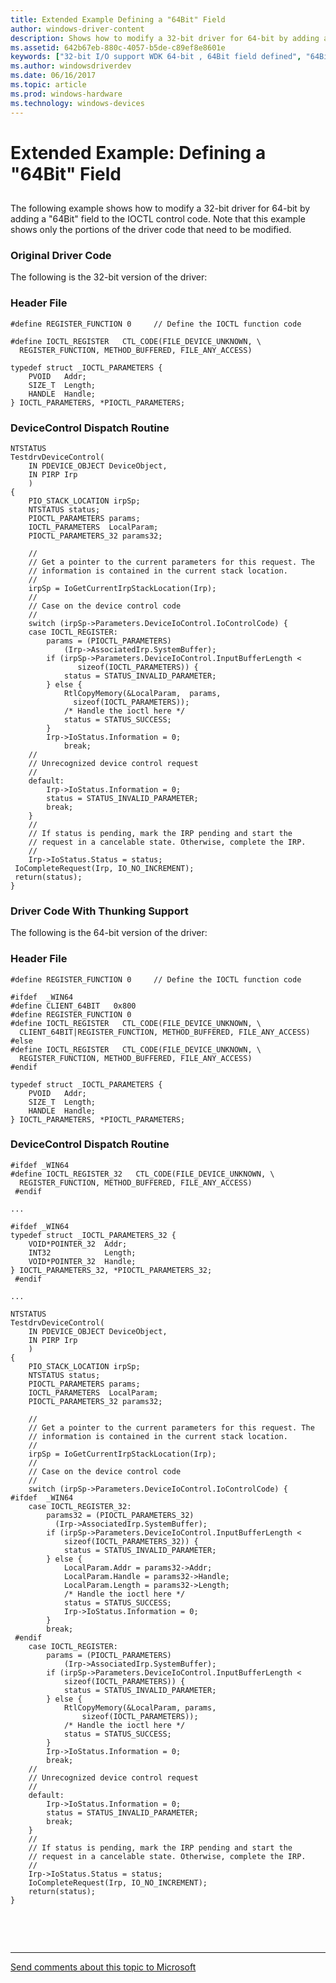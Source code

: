 ```yaml
---
title: Extended Example Defining a "64Bit" Field
author: windows-driver-content
description: Shows how to modify a 32-bit driver for 64-bit by adding a "64Bit" field to the IOCTL control code.
ms.assetid: 642b67eb-880c-4057-b5de-c89ef8e8601e
keywords: ["32-bit I/O support WDK 64-bit , 64Bit field defined", "64Bit field defined WDK kernel", "bitfields WDK 64-bit", "separate control codes WDK 64-bit", "control codes WDK 64-bit", "file system control codes WDK 64-bit", "FSCTL WDK 64-bit", "I/O control codes WDK kernel , 32-bit I/O in 64-bit drivers", "IOCTLs WDK kernel , 32-bit I/O in 64-bit drivers"]
ms.author: windowsdriverdev
ms.date: 06/16/2017
ms.topic: article
ms.prod: windows-hardware
ms.technology: windows-devices
---
```


# Extended Example: Defining a "64Bit" Field


## <a href="" id="ddk-extended-example-defining-a-64bit-field-kg"></a>


The following example shows how to modify a 32-bit driver for 64-bit by adding a "64Bit" field to the IOCTL control code. Note that this example shows only the portions of the driver code that need to be modified.

### Original Driver Code

The following is the 32-bit version of the driver:

### Header File

```
#define REGISTER_FUNCTION 0     // Define the IOCTL function code

#define IOCTL_REGISTER   CTL_CODE(FILE_DEVICE_UNKNOWN, \
  REGISTER_FUNCTION, METHOD_BUFFERED, FILE_ANY_ACCESS)

typedef struct _IOCTL_PARAMETERS {
    PVOID   Addr;
    SIZE_T  Length;
    HANDLE  Handle;
} IOCTL_PARAMETERS, *PIOCTL_PARAMETERS;
```

### DeviceControl Dispatch Routine

```
NTSTATUS
TestdrvDeviceControl(
    IN PDEVICE_OBJECT DeviceObject,
    IN PIRP Irp
    )
{
    PIO_STACK_LOCATION irpSp;
    NTSTATUS status;
    PIOCTL_PARAMETERS params;
    IOCTL_PARAMETERS  LocalParam;
    PIOCTL_PARAMETERS_32 params32;

    //
    // Get a pointer to the current parameters for this request. The
    // information is contained in the current stack location.
    //
    irpSp = IoGetCurrentIrpStackLocation(Irp);
    //
    // Case on the device control code
    //
    switch (irpSp->Parameters.DeviceIoControl.IoControlCode) {
    case IOCTL_REGISTER:
        params = (PIOCTL_PARAMETERS)
            (Irp->AssociatedIrp.SystemBuffer);
        if (irpSp->Parameters.DeviceIoControl.InputBufferLength <
               sizeof(IOCTL_PARAMETERS)) {
            status = STATUS_INVALID_PARAMETER;
        } else {
            RtlCopyMemory(&LocalParam,  params, 
              sizeof(IOCTL_PARAMETERS));
            /* Handle the ioctl here */
            status = STATUS_SUCCESS;
        }
        Irp->IoStatus.Information = 0;
            break;
    //
    // Unrecognized device control request
    //
    default:
        Irp->IoStatus.Information = 0;
        status = STATUS_INVALID_PARAMETER;
        break;
    }
    //
    // If status is pending, mark the IRP pending and start the
    // request in a cancelable state. Otherwise, complete the IRP.
    //
    Irp->IoStatus.Status = status;
 IoCompleteRequest(Irp, IO_NO_INCREMENT);
 return(status);
}
```

### Driver Code With Thunking Support

The following is the 64-bit version of the driver:

### Header File

```
#define REGISTER_FUNCTION 0     // Define the IOCTL function code

#ifdef  _WIN64
#define CLIENT_64BIT   0x800
#define REGISTER_FUNCTION 0
#define IOCTL_REGISTER   CTL_CODE(FILE_DEVICE_UNKNOWN, \
  CLIENT_64BIT|REGISTER_FUNCTION, METHOD_BUFFERED, FILE_ANY_ACCESS)
#else
#define IOCTL_REGISTER   CTL_CODE(FILE_DEVICE_UNKNOWN, \
  REGISTER_FUNCTION, METHOD_BUFFERED, FILE_ANY_ACCESS)
#endif

typedef struct _IOCTL_PARAMETERS {
    PVOID   Addr;
    SIZE_T  Length;
    HANDLE  Handle;
} IOCTL_PARAMETERS, *PIOCTL_PARAMETERS;
```

### DeviceControl Dispatch Routine

```
#ifdef _WIN64
#define IOCTL_REGISTER_32   CTL_CODE(FILE_DEVICE_UNKNOWN, \
  REGISTER_FUNCTION, METHOD_BUFFERED, FILE_ANY_ACCESS)
 #endif

...

#ifdef _WIN64
typedef struct _IOCTL_PARAMETERS_32 {
    VOID*POINTER_32  Addr;
    INT32            Length;
    VOID*POINTER_32  Handle;
} IOCTL_PARAMETERS_32, *PIOCTL_PARAMETERS_32;
 #endif

...

NTSTATUS
TestdrvDeviceControl(
    IN PDEVICE_OBJECT DeviceObject,
    IN PIRP Irp
    )
{
    PIO_STACK_LOCATION irpSp;
    NTSTATUS status;
    PIOCTL_PARAMETERS params;
    IOCTL_PARAMETERS  LocalParam;
    PIOCTL_PARAMETERS_32 params32;

    //
    // Get a pointer to the current parameters for this request. The
    // information is contained in the current stack location.
    //
    irpSp = IoGetCurrentIrpStackLocation(Irp);
    //
    // Case on the device control code
    //
    switch (irpSp->Parameters.DeviceIoControl.IoControlCode) {
#ifdef  _WIN64
    case IOCTL_REGISTER_32:
        params32 = (PIOCTL_PARAMETERS_32)
          (Irp->AssociatedIrp.SystemBuffer);
        if (irpSp->Parameters.DeviceIoControl.InputBufferLength < 
            sizeof(IOCTL_PARAMETERS_32)) {
            status = STATUS_INVALID_PARAMETER;
        } else {
            LocalParam.Addr = params32->Addr;
            LocalParam.Handle = params32->Handle;
            LocalParam.Length = params32->Length;
            /* Handle the ioctl here */
            status = STATUS_SUCCESS;
            Irp->IoStatus.Information = 0;
        }
        break;
 #endif
    case IOCTL_REGISTER:
        params = (PIOCTL_PARAMETERS)
            (Irp->AssociatedIrp.SystemBuffer);
        if (irpSp->Parameters.DeviceIoControl.InputBufferLength <
            sizeof(IOCTL_PARAMETERS)) {
            status = STATUS_INVALID_PARAMETER;
        } else {
            RtlCopyMemory(&LocalParam, params, 
                sizeof(IOCTL_PARAMETERS));
            /* Handle the ioctl here */
            status = STATUS_SUCCESS;
        }
        Irp->IoStatus.Information = 0;
        break;
    //
    // Unrecognized device control request
    //
    default:
        Irp->IoStatus.Information = 0;
        status = STATUS_INVALID_PARAMETER;
        break;
    }
    //
    // If status is pending, mark the IRP pending and start the
    // request in a cancelable state. Otherwise, complete the IRP.
    //
    Irp->IoStatus.Status = status;
    IoCompleteRequest(Irp, IO_NO_INCREMENT);
    return(status);
}
```

 

 


--------------------
[Send comments about this topic to Microsoft](mailto:wsddocfb@microsoft.com?subject=Documentation%20feedback%20%5Bkernel\kernel%5D:%20Extended%20Example:%20Defining%20a%20%2264Bit%22%20Field%20%20RELEASE:%20%286/14/2017%29&body=%0A%0APRIVACY%20STATEMENT%0A%0AWe%20use%20your%20feedback%20to%20improve%20the%20documentation.%20We%20don't%20use%20your%20email%20address%20for%20any%20other%20purpose,%20and%20we'll%20remove%20your%20email%20address%20from%20our%20system%20after%20the%20issue%20that%20you're%20reporting%20is%20fixed.%20While%20we're%20working%20to%20fix%20this%20issue,%20we%20might%20send%20you%20an%20email%20message%20to%20ask%20for%20more%20info.%20Later,%20we%20might%20also%20send%20you%20an%20email%20message%20to%20let%20you%20know%20that%20we've%20addressed%20your%20feedback.%0A%0AFor%20more%20info%20about%20Microsoft's%20privacy%20policy,%20see%20http://privacy.microsoft.com/default.aspx. "Send comments about this topic to Microsoft")


